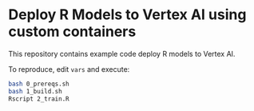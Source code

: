 # Deploy R Models to Vertex AI using custom containers

This repository contains example code deploy R models to Vertex AI.

To reproduce, edit ``vars`` and execute:

```bash
bash 0_prereqs.sh
bash 1_build.sh
Rscript 2_train.R
```

